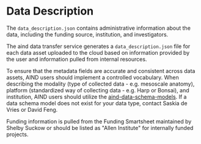# Data Description

The `data_description.json` contains administrative information about the data, including the funding source, institution, and investigators. 

The aind data transfer service generates a `data_description.json` file for each data asset uploaded to the cloud based on information provided by the user and information pulled from internal resources. 

To ensure that the metadata fields are accurate and consistent across data assets, AIND users should implement a controlled vocabulary. When describing the modality (type of collected data - e.g. mesoscale anatomy), platform (standardized way of collecting data - e.g. Harp or Bonsai), and institution, AIND users should utilize the [aind-data-schema-models](https://github.com/AllenNeuralDynamics/aind-data-schema-models). If a data schema model does not exist for your data type, contact Saskia de Vries or David Feng.

 Funding information is pulled from the Funding Smartsheet maintained by Shelby Suckow or should be listed as "Allen Institute" for internally funded projects. 












